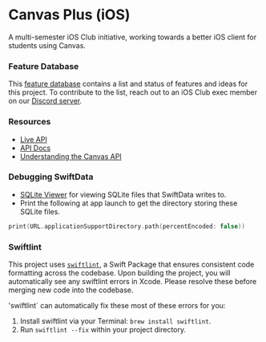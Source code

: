 # Canvas Plus (iOS)
A multi-semester iOS Club initiative, working towards a better iOS client for students using Canvas.

### Feature Database

This [feature database](https://gt-ios-club.notion.site/d2d21e2e80f3417d8528553f11a352c6?v=0b027440f1f440a3a221de8c108bf13e&pvs=4) contains a list and status of features and ideas for this project. To contribute to the list, reach out to an iOS Club exec member on our [Discord server](https://discord.gg/Kbs7zhSPex).

### Resources
- [Live API](https://gatech.instructure.com/doc/api/live#!/access_tokens.json)
- [API Docs](https://canvas.instructure.com/doc/api/assignments.html)
- [Understanding the Canvas API](https://community.canvaslms.com/t5/Canvas-Developers-Group/Canvas-APIs-Getting-started-the-practical-ins-and-outs-gotchas/ba-p/263685)

### Debugging SwiftData
- [SQLite Viewer](https://sqlitebrowser.org/blog/version-3-13-1-released/) for viewing SQLite files that SwiftData writes to.
- Print the following at app launch to get the directory storing these SQLite files.

```swift
print(URL.applicationSupportDirectory.path(percentEncoded: false))
```

### Swiftlint

This project uses [`swiftlint`](https://github.com/realm/SwiftLint), a Swift Package that ensures consistent code formatting across the codebase. Upon building the project, you will automatically see any swiftlint errors in Xcode. Please resolve these before merging new code into the codebase.

'swiftlint` can automatically fix these most of these errors for you:

1. Install swiftlint via your Terminal: `brew install swiftlint`.
2. Run `swiftlint --fix` within your project directory.

